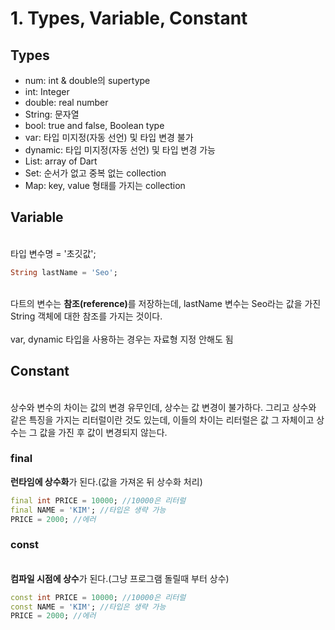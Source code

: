 # 1. Types, Variable, Constant

## Types

 - num: int & double의 supertype
 - int: Integer
 - double: real number
 - String: 문자열
 - bool: true and false, Boolean type
 - var: 타입 미지정(자동 선언) 및 타입 변경 불가
 - dynamic: 타입 미지정(자동 선언) 및 타입 변경 가능
 - List: array of Dart
 - Set: 순서가 없고 중복 없는 collection
 - Map: key, value 형태를 가지는 collection

## Variable
<br>
타입 변수명 = '초깃값';

```Dart
String lastName = 'Seo';
```

<br>
다트의 변수는 <b>참조(reference)</b>를 저장하는데, lastName 변수는 Seo라는 값을 가진 String 객체에 대한 참조를 가지는 것이다.
<br><br>
var, dynamic 타입을 사용하는 경우는 자료형 지정 안해도 됨

## Constant
<br>
상수와 변수의 차이는 값의 변경 유무인데, 상수는 값 변경이 불가하다. 그리고 상수와 같은 특징을 가지는 리터럴이란 것도 있는데, 이들의 차이는 리터럴은 값 그 자체이고 상수는 그 값을 가진 후 값이 변경되지 않는다.

### final
<b>런타임에 상수화</b>가 된다.(값을 가져온 뒤 상수화 처리)

```Dart
final int PRICE = 10000; //10000은 리터럴
final NAME = 'KIM'; //타입은 생략 가능
PRICE = 2000; //에러
```

### const
<br>
<b>컴파일 시점에 상수</b>가 된다.(그냥 프로그램 돌릴때 부터 상수)

```Dart
const int PRICE = 10000; //10000은 리터럴
const NAME = 'KIM'; //타입은 생략 가능
PRICE = 2000; //에러
```